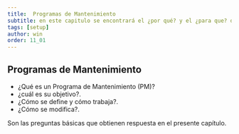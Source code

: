 ```yaml
---
title:  Programas de Mantenimiento
subtitle: en este capitulo se encontrará el ¿por qué? y el ¿para que? de el programa de mantenimiento am4g, despejara dudas y ayudara a conocer su uso adecuado en cuanto a la seccion programas de mantenimiento.
tags: [setup]
author: win
order: 11_01
---
```

## Programas de Mantenimiento

- ¿Qué es un Programa de Mantenimiento (PM)?
- ¿cuál es su objetivo?.
- ¿Cómo se define y cómo trabaja?.
- ¿Cómo se modifica?.

Son las preguntas básicas que obtienen respuesta en el presente capítulo.
